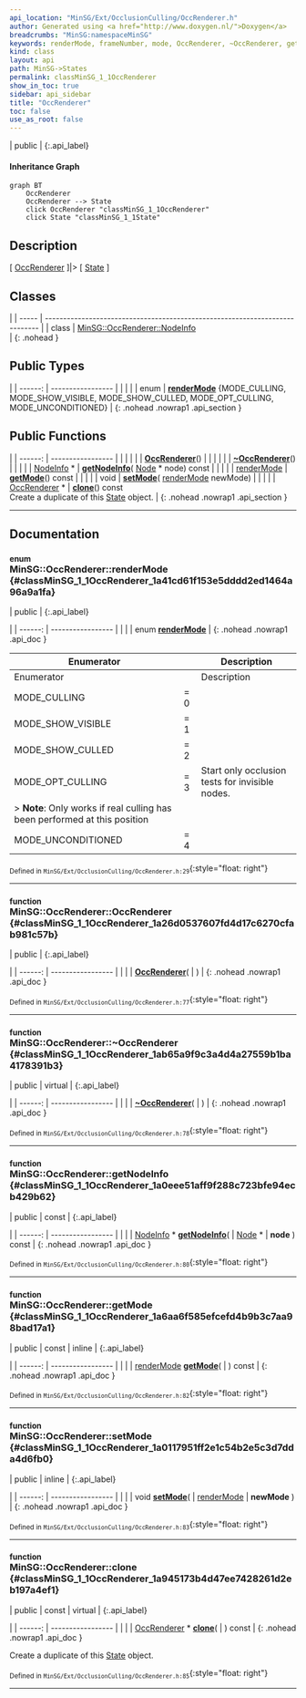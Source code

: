 ```yaml
---
api_location: "MinSG/Ext/OcclusionCulling/OccRenderer.h"
author: Generated using <a href="http://www.doxygen.nl/">Doxygen</a>
breadcrumbs: "MinSG:namespaceMinSG"
keywords: renderMode, frameNumber, mode, OccRenderer, ~OccRenderer, getNodeInfo, getMode, setMode, clone, performCulling, updateNodeInformation, processNode, showVisible, showCulled, doEnableState
kind: class
layout: api
path: MinSG->States
permalink: classMinSG_1_1OccRenderer
show_in_toc: true
sidebar: api_sidebar
title: "OccRenderer"
toc: false
use_as_root: false
---
```


| public |
{:.api_label}

#### Inheritance Graph

```mermaid
graph BT
	OccRenderer
	OccRenderer --> State
	click OccRenderer "classMinSG_1_1OccRenderer"
	click State "classMinSG_1_1State"
```

## Description



[ [OccRenderer](classMinSG_1_1OccRenderer) ]|> [ [State](classMinSG_1_1State) ]



## Classes

|
| ----- | ---------------------------------------------------------------------------- | 
| class | [MinSG::OccRenderer::NodeInfo](classMinSG_1_1OccRenderer_1_1NodeInfo) <br/>  | 
{: .nohead }

## Public Types

|
| ------: | ----------------- |
|  | |
| enum | **[renderMode](#classMinSG_1_1OccRenderer_1a41cd61f153e5dddd2ed1464a96a9a1fa)** {MODE_CULLING, MODE_SHOW_VISIBLE, MODE_SHOW_CULLED, MODE_OPT_CULLING, MODE_UNCONDITIONED} |
{: .nohead .nowrap1 .api_section }


## Public Functions

|
| ------: | ----------------- |
|  | |
|  | **[OccRenderer](#classMinSG_1_1OccRenderer_1a26d0537607fd4d17c6270cfab981c57b)**() |
|  | |
|  | **[~OccRenderer](#classMinSG_1_1OccRenderer_1ab65a9f9c3a4d4a27559b1ba4178391b3)**() |
|  | |
| [NodeInfo](classMinSG_1_1OccRenderer_1_1NodeInfo) * | **[getNodeInfo](#classMinSG_1_1OccRenderer_1a0eee51aff9f288c723bfe94ecb429b62)**( [Node](classMinSG_1_1Node) * node) const |
|  | |
| [renderMode](classMinSG_1_1OccRenderer#classMinSG_1_1OccRenderer_1a41cd61f153e5dddd2ed1464a96a9a1fa) | **[getMode](#classMinSG_1_1OccRenderer_1a6aa6f585efcefd4b9b3c7aa98bad17a1)**() const |
|  | |
| void | **[setMode](#classMinSG_1_1OccRenderer_1a0117951ff2e1c54b2e5c3d7dda4d6fb0)**( [renderMode](classMinSG_1_1OccRenderer#classMinSG_1_1OccRenderer_1a41cd61f153e5dddd2ed1464a96a9a1fa)  newMode) |
|  | |
| [OccRenderer](classMinSG_1_1OccRenderer) * | **[clone](#classMinSG_1_1OccRenderer_1a945173b4d47ee7428261d2eb197a4ef1)**() const <br/> Create a duplicate of this [State](classMinSG_1_1State) object. |
{: .nohead .nowrap1 .api_section }


-------------------------------------------------------------------

## Documentation

### <small>enum</small><br/> MinSG::OccRenderer::renderMode {#classMinSG_1_1OccRenderer_1a41cd61f153e5dddd2ed1464a96a9a1fa}

| public |
{:.api_label}

|
| ------: | ----------------- |
|  |
| enum **[renderMode](#classMinSG_1_1OccRenderer_1a41cd61f153e5dddd2ed1464a96a9a1fa)** |
{: .nohead .nowrap1 .api_doc }

| Enumerator         |     | Description                                                                                                                | 
| ------------------ | --- | -------------------------------------------------------------------------------------------------------------------------- | 
| Enumerator         |     | Description                                                                                                                | 
| MODE_CULLING       | = 0 |                                                                                                                            | 
| MODE_SHOW_VISIBLE  | = 1 |                                                                                                                            | 
| MODE_SHOW_CULLED   | = 2 |                                                                                                                            | 
| MODE_OPT_CULLING   | = 3 | Start only occlusion tests for invisible nodes.
> **Note**: Only works if real culling has been performed at this position | 
| MODE_UNCONDITIONED | = 4 |                                                                                                                            | 





<sub>Defined in `MinSG/Ext/OcclusionCulling/OccRenderer.h:29`</sub>{:style="float: right"}

-------------------------------------------------------------------

### <small>function</small><br/> MinSG::OccRenderer::OccRenderer {#classMinSG_1_1OccRenderer_1a26d0537607fd4d17c6270cfab981c57b}

| public |
{:.api_label}

|
| ------: | ----------------- |
|  |
|  **[OccRenderer](#classMinSG_1_1OccRenderer_1a26d0537607fd4d17c6270cfab981c57b)**( |  ) |
{: .nohead .nowrap1 .api_doc }





<sub>Defined in `MinSG/Ext/OcclusionCulling/OccRenderer.h:77`</sub>{:style="float: right"}

-------------------------------------------------------------------

### <small>function</small><br/> MinSG::OccRenderer::~OccRenderer {#classMinSG_1_1OccRenderer_1ab65a9f9c3a4d4a27559b1ba4178391b3}

| public | virtual |
{:.api_label}

|
| ------: | ----------------- |
|  |
|  **[~OccRenderer](#classMinSG_1_1OccRenderer_1ab65a9f9c3a4d4a27559b1ba4178391b3)**( |  ) |
{: .nohead .nowrap1 .api_doc }





<sub>Defined in `MinSG/Ext/OcclusionCulling/OccRenderer.h:78`</sub>{:style="float: right"}

-------------------------------------------------------------------

### <small>function</small><br/> MinSG::OccRenderer::getNodeInfo {#classMinSG_1_1OccRenderer_1a0eee51aff9f288c723bfe94ecb429b62}

| public | const |
{:.api_label}

|
| ------: | ----------------- |
|  |
| [NodeInfo](classMinSG_1_1OccRenderer_1_1NodeInfo) * **[getNodeInfo](#classMinSG_1_1OccRenderer_1a0eee51aff9f288c723bfe94ecb429b62)**( |  [Node](classMinSG_1_1Node) * | **node** ) const |
{: .nohead .nowrap1 .api_doc }





<sub>Defined in `MinSG/Ext/OcclusionCulling/OccRenderer.h:80`</sub>{:style="float: right"}

-------------------------------------------------------------------

### <small>function</small><br/> MinSG::OccRenderer::getMode {#classMinSG_1_1OccRenderer_1a6aa6f585efcefd4b9b3c7aa98bad17a1}

| public | const | inline |
{:.api_label}

|
| ------: | ----------------- |
|  |
| [renderMode](classMinSG_1_1OccRenderer#classMinSG_1_1OccRenderer_1a41cd61f153e5dddd2ed1464a96a9a1fa) **[getMode](#classMinSG_1_1OccRenderer_1a6aa6f585efcefd4b9b3c7aa98bad17a1)**( |  ) const |
{: .nohead .nowrap1 .api_doc }





<sub>Defined in `MinSG/Ext/OcclusionCulling/OccRenderer.h:82`</sub>{:style="float: right"}

-------------------------------------------------------------------

### <small>function</small><br/> MinSG::OccRenderer::setMode {#classMinSG_1_1OccRenderer_1a0117951ff2e1c54b2e5c3d7dda4d6fb0}

| public | inline |
{:.api_label}

|
| ------: | ----------------- |
|  |
| void **[setMode](#classMinSG_1_1OccRenderer_1a0117951ff2e1c54b2e5c3d7dda4d6fb0)**( |  [renderMode](classMinSG_1_1OccRenderer#classMinSG_1_1OccRenderer_1a41cd61f153e5dddd2ed1464a96a9a1fa)  | **newMode** ) |
{: .nohead .nowrap1 .api_doc }





<sub>Defined in `MinSG/Ext/OcclusionCulling/OccRenderer.h:83`</sub>{:style="float: right"}

-------------------------------------------------------------------

### <small>function</small><br/> MinSG::OccRenderer::clone {#classMinSG_1_1OccRenderer_1a945173b4d47ee7428261d2eb197a4ef1}

| public | const | virtual |
{:.api_label}

|
| ------: | ----------------- |
|  |
| [OccRenderer](classMinSG_1_1OccRenderer) * **[clone](#classMinSG_1_1OccRenderer_1a945173b4d47ee7428261d2eb197a4ef1)**( |  ) const |
{: .nohead .nowrap1 .api_doc }

Create a duplicate of this [State](classMinSG_1_1State) object.





<sub>Defined in `MinSG/Ext/OcclusionCulling/OccRenderer.h:85`</sub>{:style="float: right"}

-------------------------------------------------------------------

